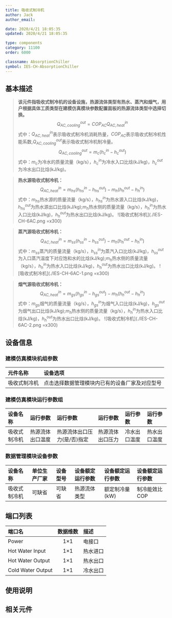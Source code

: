 ```yaml
---
title: 吸收式制冷机
author: Jack
author_email:

date: 2020/4/21 18:05:35
updated: 2020/4/21 18:05:35

type: components
category: 11100
order: 6000

classname: AbsorptionChiller
symbol: IES-CH-AbsorptionChiller
---
```

## 基本描述

> **该元件指吸收式制冷机的设备设施，热源流体类型有热水、蒸汽和烟气，用户根据具体工质类型在建模仿真模块参数配置面板的热源流体类型中选择切换。**
> $$Q_{AC,cooling}^{out} = COP_{AC}Q_{AC,heat}^{in}$$
> 式中：$Q_{AC,heat}^{in}$表示吸收式制冷机消耗热量，$COP_{AC}$表示吸收式制冷机性能系数,$Q_{AC,cooling}^{out}$表示吸收式制冷机制冷量。
> $$Q_{AC,cooling}^{out} = m_c(h_c^{in}-h_c^{out})$$
> 式中：$m_c$为冷水的质量流量（kg/s），$h_c^{in}$为冷水入口比焓(kJ/kg)，$h_c^{out}$为冷水出口比焓(kJ/kg)。

> **热水源吸收式制冷机：**
> $$Q_{AC,heat}^{in} = m_{hs}(h_{hs}^{in}-h_{hs}^{out})-m_{h}(h_{h}^{out}-h_{h}^{in})$$
> 式中：$m_{hs}$热水源的质量流量（kg/s），$h_{hs}^{in}$为热水源入口比焓(kJ/kg)，$h_{hs}^{out}$为热水源出口比焓(kJ/kg);$m_{h}$热水侧的质量流量（kg/s），$h_{h}^{in}$为热水入口比焓(kJ/kg)，$h_{h}^{out}$为热水出口比焓(kJ/kg)。
> ![吸收式制冷机](./IES-CH-6AC.png =x300)

> **蒸汽源吸收式制冷机：**
> $$Q_{AC,heat}^{in} = m_{ss}(h_{ss}^{in}-h_{ss}^{out})-m_{h}(h_{h}^{out}-h_{h}^{in})$$
> 式中：$m_{ss}$蒸汽的质量流量（kg/s），$h_{ss}^{in}$为蒸汽入口比焓(kJ/kg)，$h_{ss}^{out}$为入口蒸汽温度下对应饱和水的比焓(kJ/kg);$m_{h}$热水侧的质量流量（kg/s），$h_{h}^{in}$为热水入口比焓(kJ/kg)，$h_{h}^{out}$为热水出口比焓(kJ/kg)。
> ![吸收式制冷机](./IES-CH-6AC-1.png =x300)

> **烟气源吸收式制冷机：**
> $$Q_{AC,heat}^{in} = m_{gs}(h_{gs}^{in}-h_{gs}^{out})-m_{h}(h_{h}^{out}-h_{h}^{in})$$
> 式中：$m_{gs}$烟气的质量流量（kg/s），$h_{gs}^{in}$为烟气入口比焓(kJ/kg)，$h_{gs}^{out}$为烟气出口比焓(kJ/kg);$m_{h}$热水侧的质量流量（kg/s），$h_{h}^{in}$为热水入口比焓(kJ/kg)，$h_{h}^{out}$为热水出口比焓(kJ/kg)。
> ![吸收式制冷机](./IES-CH-6AC-2.png =x300)

## 设备信息

### 建模仿真模块机组参数
| 元件名称 | 设备选项 |
| :--- | :--- |
| 吸收式制冷机 |  点击选择数据管理模块内已有的设备厂家及对应型号 |

### 建模仿真模块运行参数组
| 设备名称 |  运行参数  |  运行参数  |  运行参数  |  运行参数  |  运行参数  |
| :--- | :--- | :--- | :--- | :--- | :--- |
| 吸收式制冷机 |  热源流体出口温度 | 热源流体出口压力(是/否)指定 | 热源流体出口压力 |  冷水出口温度  |  热水出口温度  |

### 数据管理模块设备参数
| 设备名称 | 单位生产厂家 | 设备型号 | 设备额定运行参数 | 设备额定运行参数 | 设备额定运行参数 |
| :--- | :--- | :--- | :--- | :--- | :--- |
| 吸收式制冷机 |  可缺省 | 可缺省 | 热源流体类型  | 额定制冷量(kW) | 制冷能效比COP  |


## 端口列表
| 端口名 | 数据维数 | 描述 |
| :--- | :--:  | :--- |
|  Power  | 1×1  | 电接口  |
|  Hot Water Input | 1×1  | 热水进口  |
|  Hot Water Output | 1×1  | 热水出口  |
|  Cold Water Output | 1×1  | 冷水出口  |


## 使用说明



## 相关元件